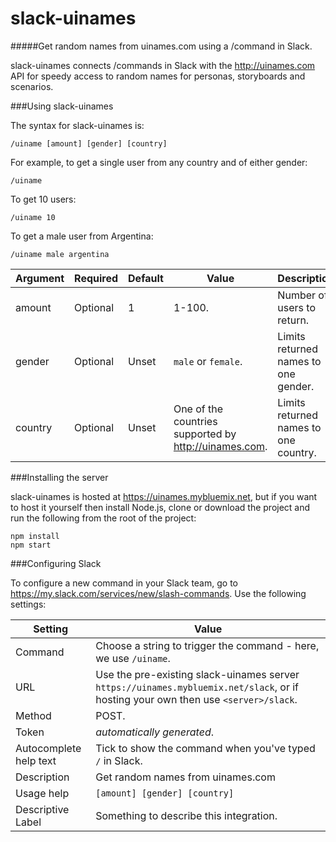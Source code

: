 # slack-uinames
#####Get random names from uinames.com using a /command in Slack.

slack-uinames connects /commands in Slack with the http://uinames.com API for speedy access to random names for personas, storyboards and scenarios.

###Using slack-uinames

The syntax for slack-uinames is:

`/uiname [amount] [gender] [country]`

For example, to get a single user from any country and of either gender:

`/uiname`

To get 10 users:

`/uiname 10`

To get a male user from Argentina:

`/uiname male argentina`

Argument | Required | Default | Value                                                 | Description
---------|----------|---------|-------------------------------------------------------|------------
amount   | Optional | 1       | 1-100.                                                | Number of users to return.
gender   | Optional | Unset   | `male` or `female`.                                   | Limits returned names to one gender.
country  | Optional | Unset   | One of the countries supported by http://uinames.com. | Limits returned names to one country.

###Installing the server

slack-uinames is hosted at https://uinames.mybluemix.net, but if you want to host it yourself then install Node.js, clone or download the project and run the following from the root of the project:

```
npm install
npm start
```

###Configuring Slack

To configure a new command in your Slack team, go to https://my.slack.com/services/new/slash-commands. Use the following settings:

Setting                            | Value
-----------------------------------|------
Command                            | Choose a string to trigger the command - here, we use `/uiname`.
URL                                | Use the pre-existing slack-uinames server `https://uinames.mybluemix.net/slack`, or if hosting your own then use `<server>/slack`.
Method                             | POST.
Token                              | _automatically generated_.
Autocomplete help text             | Tick to show the command when you've typed `/` in Slack.
Description                        | Get random names from uinames.com
Usage help                         | `[amount] [gender] [country]`
Descriptive Label                  | Something to describe this integration.



